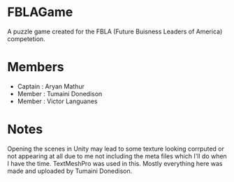 # FBLAGame
A puzzle game created for the FBLA (Future Buisness Leaders of America) competetion.

# Members
* Captain : Aryan Mathur
* Member : Tumaini Donedison
* Member : Victor Languanes

# Notes
Opening the scenes in Unity may lead to some texture looking corrputed or not appearing at all due to me not including the meta files which I'll do when I have the time.
TextMeshPro was used in this.
Mostly everything here was made and uploaded by Tumaini Donedison.
